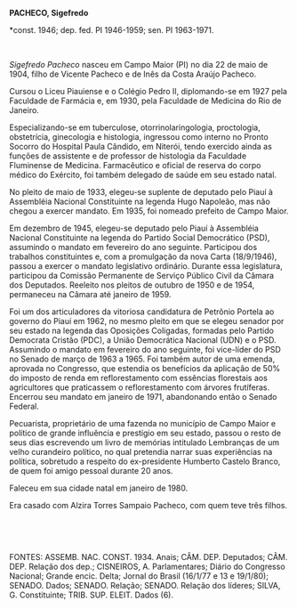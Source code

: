 **PACHECO, Sigefredo**

\*const. 1946; dep. fed. PI 1946-1959; sen. PI 1963-1971.

 

*Sigefredo Pacheco* nasceu em Campo Maior (PI) no dia 22 de maio de
1904, filho de Vicente Pacheco e de Inês da Costa Araújo Pacheco.

Cursou o Liceu Piauiense e o Colégio Pedro II, diplomando-se em 1927
pela Faculdade de Farmácia e, em 1930, pela Faculdade de Medicina do Rio
de Janeiro.

Especializando-se em tuberculose, otorrinolaringologia, proctologia,
obstetrícia, ginecologia e histologia, ingressou como interno no Pronto
Socorro do Hospital Paula Cândido, em Niterói, tendo exercido ainda as
funções de assistente e de professor de histologia da Faculdade
Fluminense de Medicina. Farmacêutico e oficial de reserva do corpo
médico do Exército, foi também delegado de saúde em seu estado natal.

No pleito de maio de 1933, elegeu-se suplente de deputado pelo Piauí à
Assembléia Nacional Constituinte na legenda Hugo Napoleão, mas não
chegou a exercer mandato. Em 1935, foi nomeado prefeito de Campo Maior.

Em dezembro de 1945, elegeu-se deputado pelo Piauí à Assembléia Nacional
Constituinte na legenda do Partido Social Democrático (PSD), assumindo o
mandato em fevereiro do ano seguinte. Participou dos trabalhos
constituintes e, com a promulgação da nova Carta (18/9/1946), passou a
exercer o mandato legislativo ordinário. Durante essa legislatura,
participou da Comissão Permanente de Serviço Público Civil da Câmara dos
Deputados. Reeleito nos pleitos de outubro de 1950 e de 1954, permaneceu
na Câmara até janeiro de 1959.

Foi um dos articuladores da vitoriosa candidatura de Petrônio Portela ao
governo do Piauí em 1962, no mesmo pleito em que se elegeu senador por
seu estado na legenda das Oposições Coligadas, formadas pelo Partido
Democrata Cristão (PDC), a União Democrática Nacional (UDN) e o PSD.
Assumindo o mandato em fevereiro do ano seguinte, foi vice-líder do PSD
no Senado de março de 1963 a 1965. Foi também autor de uma emenda,
aprovada no Congresso, que estendia os benefícios da aplicação de 50% do
imposto de renda em reflorestamento com essências florestais aos
agricultores que praticassem o reflorestamento com árvores frutíferas.
Encerrou seu mandato em janeiro de 1971, abandonando então o Senado
Federal.

Pecuarista, proprietário de uma fazenda no município de Campo Maior e
político de grande influência e prestígio em seu estado, passou o resto
de seus dias escrevendo um livro de memórias intitulado Lembranças de um
velho curandeiro político, no qual pretendia narrar suas experiências na
política, sobretudo a respeito do ex-presidente Humberto Castelo Branco,
de quem foi amigo pessoal durante 20 anos.

Faleceu em sua cidade natal em janeiro de 1980.

Era casado com Alzira Torres Sampaio Pacheco, com quem teve três filhos.

 

 

FONTES: ASSEMB. NAC. CONST. 1934. Anais; CÂM. DEP. Deputados; CÂM. DEP.
Relação dos dep.; CISNEIROS, A. Parlamentares; Diário do Congresso
Nacional; Grande encic. Delta; Jornal do Brasil (16/1/77 e 13 e
19/1/80); SENADO. Dados; SENADO. Relação; SENADO. Relação dos líderes;
SILVA, G. Constituinte; TRIB. SUP. ELEIT. Dados (6).

 

